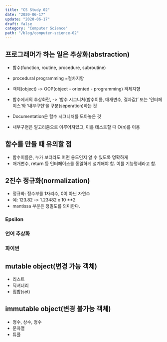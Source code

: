 ```yaml
---
title: "CS Study 02"
date: "2020-06-17"
update: "2020-06-17"
draft: false
category: "Computer Science"
path: "/blog/computer-science-02"
---
```


## 프로그래머가 하는 일은 추상화(abstraction)
- 함수(function, routine, procedure, subroutine)
- procedural programming =절차지향
- 객체(object)
-> OOP(object - oriented - programming) 객체지향

- 함수에서의 추상화란,
-> ‘함수 시그니처(함수이름, 매개변수, 결과값)’ 또는 ‘인터페이스’와 ‘내부구현’을 구분(seperation)하는 것

- Documentation은 함수 시그니처를 모아놓은 것
- 내부구현은 알고리즘으로 이루어져있고, 이를 테스트할 때  O(n)를 이용

## 함수를 만들 때 유의할 점
- 함수이름은, 누가 보더라도 어떤 용도인지 알 수 있도록 명확하게
- 매개변수, return 등 인터페이스를 동일하게 설계해야 함. 이를 기능명세라고 함.

## 2진수 정규화(normalization)
- 정규화: 정수부를 1자리수, 0이 아닌 자연수
- 예: 123.82 -> 1.23482 x 10 **2
- mantissa 부분은 정밀도를 의미한다.

### Epsilon

### 언어 추상화

### 파이썬

## mutable object(변경 가능 객체)
- 리스트
- 딕셔너리
- 집합(set)

## immutable object(변경 불가능 객체)
- 정수, 상수, 정수 
- 문자열
- 튜플